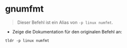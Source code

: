 # gnumfmt

> Dieser Befehl ist ein Alias von `-p linux numfmt`.

- Zeige die Dokumentation für den originalen Befehl an:

`tldr -p linux numfmt`
